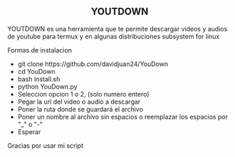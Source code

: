 <h2 color="Red" align="Center">YOUTDOWN</h2>
<p>YOUTDOWN es una herramienta que te permite descargar videos y audios de youtube para termux y en algunas distribuciones subsystem for linux<br></p>
<p>Formas de instalacion</p>
<ul>
	<li>git clone https://github.com/davidjuan24/YouDown</li>
	<li>cd YouDown</li>
	<li>bash install.sh</li>
	<li>python YouDown.py</li>
	<li>Seleccion opcion 1 o 2, (solo numero entero)</li>
	<li>Pegar la url del video o audio a descargar</li>
	<li>Poner la ruta donde se guardará el archivo</li>
	<li>Poner un nombre al archivo sin espacios o reemplazar los espacios por "_" o "-"</li>
	<li>Esperar</li>
</ul>

<p>Gracias por usar mi script</p>

